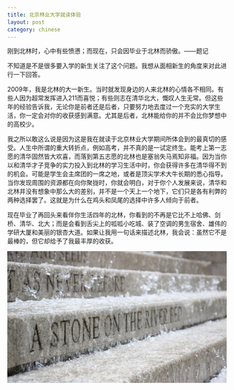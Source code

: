 ```yaml
---
title: 北京林业大学就读体验
layout: post
category: chinese
---
```

刚到北林时，心中有些愤懑；而现在，只会因毕业于北林而骄傲。——题记

不知道是不是很多要入学的新生关注了这个问题。我想从面相新生的角度来对此进行一下回答。

2009年，我是北林的大一新生。当时就发现身边的人来北林的心情各不相同。有些人因为超常发挥进入211而喜悦；有些则志在清华北大，慨叹人生无常。但这些年的经验告诉我，无论你是前者还是后者，只要努力地去度过一个充实的大学生活，你一定会对你的收获感到满意。尤其是后者，北林能给你的并不会比你梦想中的高校少。

我之所以敢这么说是因为这是我在就读于北京林业大学期间所体会到的最真切的感受。人生中所谓的重大转折点，例如高考，并不真的是一试定终生。能考上第一志愿的清华固然皆大欢喜，而落到第五志愿的北林也是塞翁失马焉知非福。因为当你以和清华才子竞争的实力投入到北林的学习生活中时，你会获得许多在清华得不到的机会。可能是学生会主席团的一席之地，或者是顶尖学术大牛长期的悉心指导。当你发现周围的资源都在向你聚拢时，你就会明白，对于你个人发展来说，清华和北林并没有想象中那么大的差别，并不是一个天上一个地下，它们只是各有利弊的两种选择罢了。这就是为什么在鸡头和凤尾的选择中许多人倾向于前者。

现在毕业了再回头来看伴你生活四年的北林，你看到的不再是它比不上哈佛、剑桥、清华、北大；而是会看到舌尖上的呱呱小吃城、装了空调的男生宿舍、雄伟的学研大厦和美丽的银杏大道。如果让我用一句话来描述北林，我会说：虽然它不是最棒的，但它却给予了我最丰厚的收获。

<img class="img-fluid rounded blog-img" src="/img/study-at-bjfu.jpg">
